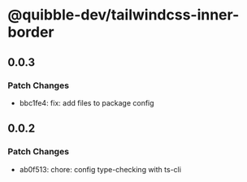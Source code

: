 # @quibble-dev/tailwindcss-inner-border

## 0.0.3

### Patch Changes

- bbc1fe4: fix: add files to package config

## 0.0.2

### Patch Changes

- ab0f513: chore: config type-checking with ts-cli
